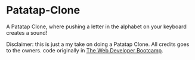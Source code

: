 ﻿# Patatap-Clone
A Patatap Clone, where pushing a letter in the alphabet on your keyboard creates a sound!


Disclaimer: this is just a my take on doing a Patatap Clone. All credits goes to the owners.
code originally in [The Web Developer Bootcamp](https://www.udemy.com/course/the-web-developer-bootcamp/).
